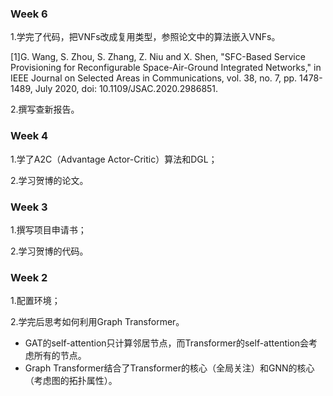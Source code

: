 ### Week 6

1.学完了代码，把VNFs改成复用类型，参照论文中的算法嵌入VNFs。

[1]G. Wang, S. Zhou, S. Zhang, Z. Niu and X. Shen, "SFC-Based Service Provisioning for Reconfigurable Space-Air-Ground Integrated Networks," in IEEE Journal on Selected Areas in Communications, vol. 38, no. 7, pp. 1478-1489, July 2020, doi: 10.1109/JSAC.2020.2986851.

2.撰写查新报告。

### Week 4

1.学了A2C（Advantage Actor-Critic）算法和DGL；

2.学习贺博的论文。


### Week 3

1.撰写项目申请书；

2.学习贺博的代码。


### Week 2

1.配置环境；

2.学完后思考如何利用Graph Transformer。
- GAT的self-attention只计算邻居节点，而Transformer的self-attention会考虑所有的节点。
- Graph Transformer结合了Transformer的核心（全局关注）和GNN的核心（考虑图的拓扑属性）。
